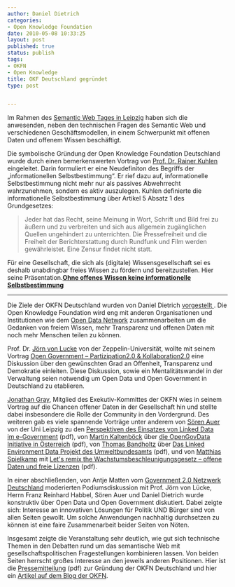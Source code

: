 ```yaml
---
author: Daniel Dietrich
categories:
- Open Knowledge Foundation
date: 2010-05-08 10:33:25
layout: post
published: true
status: publish
tags:
- OKFN
- Open Knowledge
title: OKF Deutschland gegründet
type: post


---
```


Im Rahmen des [Semantic Web Tages in Leipzig](http://aksw.org/Events/2010/LeipzigerSemanticWebDay) haben sich die anwesenden, neben den technischen Fragen des Semantic Web und verschiedenen Geschäftsmodellen, in einem Schwerpunkt mit offenen Daten und offenem Wissen beschäftigt.

Die symbolische Gründung der Open Knowledge Foundation Deutschland wurde durch einen bemerkenswerten Vortrag von [Prof. Dr. Rainer Kuhlen](http://kuhlen.name/) eingeleitet. Darin formuliert er eine Neudefiniton des Begriffs der „informationellen Selbstbestimmung“. Er rief dazu auf, informationelle Selbstbestimmung nicht mehr nur als passives Abwehrrecht wahrzunehmen, sondern es aktiv auszulegen. Kuhlen definierte die informationelle Selbstbestimmung über Artikel 5 Absatz 1 des Grundgesetzes:

> Jeder hat das Recht, seine Meinung in Wort, Schrift und Bild frei zu äußern und zu verbreiten und sich aus allgemein zugänglichen Quellen ungehindert zu unterrichten. Die Pressefreiheit und die Freiheit der Berichterstattung durch Rundfunk und Film werden gewährleistet. Eine Zensur findet nicht statt.

Für eine Gesellschaft, die sich als (digitale) Wissensgesellschaft sei es deshalb unabdingbar freies Wissen zu fördern und bereitzustellen. Hier seine Präsentation.**[Ohne offenes Wissen keine informationelle Selbstbestimmung](http://www.slideshare.net/opendata/rkvortragohne-offenes-wissen-keine-informationelleselbstbestimmung97)**

****

Die Ziele der OKFN Deutschland wurden von Daniel Dietrich [vorgestellt ](http://www.slideshare.net/opendata/grndung-der-okfn-deutschland). Die Open Knowledge Foundation wird eng mit anderen Organisationen und Institutionen wie dem [Open Data Network](http://opendata-network.org) zusammenarbeiten um die Gedanken von freiem Wissen, mehr Transparenz und offenen Daten mit noch mehr Menschen teilen zu können.

Prof. Dr. [Jörn von Lucke](http://joern-von-lucke.eluhost.de) von der Zeppelin-Universität, wollte mit seinem Vortrag [Open Government – Partizipation2.0 & Kollaboration2.0](http://aksw.org/files/jcrn_von_lucke__open_government.pdf) eine Diskussion über den gewünschten Grad an Offenheit, Transparenz und Demokratie einleiten. Diese Diskussion, sowie ein Mentalitätswandel in der Verwaltung seien notwendig um Open Data und Open Government in Deutschland zu etablieren.

[Jonathan Gray](http://jonathangray.org), Mitglied des Exekutiv-Kommittes der OKFN wies in seinem Vortrag auf die Chancen offener Daten in der Gesellschaft hin und stellte dabei insbesondere die Rolle der Community in den Vordergrund. Des weiteren gab es viele spannende Vorträge unter anderem von [Sören Auer](http://www.informatik.uni-leipzig.de/~auer) von der Uni Leipzig zu den [Perspektiven des Einsatzes von Linked Data im e-Government](http://aksw.org/files/soeren_auer__perspektiven_des_einsatzes_von_linked_data_im_egovernment.pdf) (pdf), von [Martin Kaltenböck](http://www.semantic-web.at) über [die OpenGovData Initiative in Österreich](http://aksw.org/files/martin_kaltenbcck__open_government_data_austria.pdf) (pdf), von [Thomas Bandholtz](http://www.innoq.com) über [Das Linked Environment Data Projekt des Umweltbundesamts](http://aksw.org/files/thomas_bandholtz__linked_environment_data_projekt_des_umweltbundesamtes.pdf) (pdf), und von [Matthias Spielkamp](http://iRights.info) mit [Let's remix the Wachstumsbeschleunigungsgesetz – offene Daten und freie Lizenzen](http://aksw.org/files/matthias_spielkamp__lets_remix_the_wachstumsbeschleunigungsgesetz.pdf) (pdf).

In einer abschließenden, von Antje Matten vom [Government 2.0 Netzwerk Deutschland](http://gov20.de) moderierten Podiumsdiskussion mit Prof. Jörn von Lücke, Herrn Franz Reinhard Habbel, Sören Auer und Daniel Dietrich wurde konstruktiv über Open Data und Open Government diskutiert. Dabei zeigte sich: Interesse an innovativen Lösungen für Politik UND Bürger sind von allen Seiten gewollt. Um solche Anwendungen nachhaltig durchsetzen zu können ist eine faire Zusammenarbeit beider Seiten von Nöten.

Insgesamt zeigte die Veranstaltung sehr deutlich, wie gut sich technische Themen in den Debatten rund um das semantische Web mit gesellschaftspolitischen Fragestellungen kombinieren lassen. Von beiden Seiten herrscht großes Interesse an den jeweils anderen Positionen. Hier ist die [Pressemitteilung](https://opendata-network.org/wp-content/uploads/2010/05/PKOKFNde.pdf) (pdf) zur Gründung der OKFN Deutschland und hier ein [Artikel auf dem Blog der OKFN](http://blog.okfn.org/2010/05/07/okf-germany-launched-at-leipzig-semantic-web-day/).